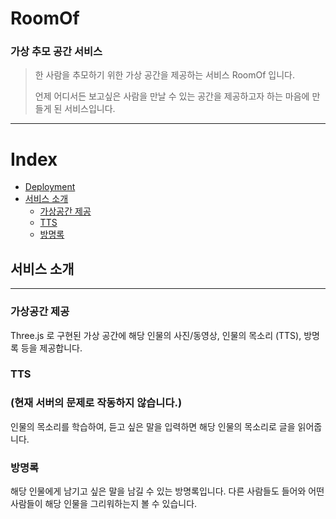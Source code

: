 # RoomOf

### 가상 추모 공간 서비스

> 한 사람을 추모하기 위한 가상 공간을 제공하는 서비스 RoomOf 입니다.
>
> 언제 어디서든 보고싶은 사람을 만날 수 있는 공간을 제공하고자 하는 마음에 만들게 된 서비스입니다.

---

# Index
- [Deployment](#deployment)
- [서비스 소개](#서비스-소개)
    - [가상공간 제공](#가상공간-제공)
    - [TTS](#tts-)
    - [방명록](#방명록)

## 서비스 소개

---

### 가상공간 제공

Three.js 로 구현된 가상 공간에 해당 인물의 사진/동영상, 인물의 목소리 (TTS), 방명록 등을 제공합니다.

### TTS
### (현재 서버의 문제로 작동하지 않습니다.)

인물의 목소리를 학습하여, 듣고 싶은 말을 입력하면 해당 인물의 목소리로 글을 읽어줍니다.


### 방명록

해당 인물에게 남기고 싶은 말을 남길 수 있는 방명록입니다. 다른 사람들도 들어와 어떤 사람들이 해당 인물을 그리워하는지 볼 수 있습니다.









